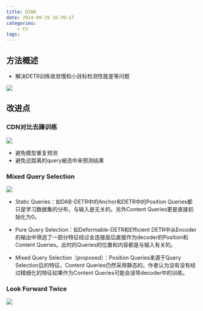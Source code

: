 ```yaml
---
title: DINO
date: 2024-09-29 16:39:17
categories:
    - CV
tags:
---
```


## 方法概述

- 解决DETR训练收敛慢和小目标检测性能差等问题

![](/img/note/202409292110.png)

## 改进点

### CDN对比去躁训练

![](/img/note/202409292111.png)

- 避免模型重复预测
- 避免远距离的query被选中来预测结果

### Mixed Query Selection

![](/img/note/202409292112.png)

- Static Queries：如DAB-DETR中的Anchor和DETR中的Position Queries都只是学习数据集的分布，与输入是无关的。另外Content Queries更是直接初始化为0。

- Pure Query Selection：如Deformable-DETR和Efficient DETR中从Encoder的输出中筛选了一部分特征经过全连接层后直接作为decoder的Position和Content Queries。此时的Queries的位置和内容都是与输入有关的。

- Mixed Query Selection（proposed）：Position Queries来源于Query Selection后的特征，Content Queries仍然采用静态的。作者认为没有没有经过精细化的特征如果作为Content Queries可能会误导decoder中的训练。

### Look Forward Twice

![](/img/note/202409292113.png)
